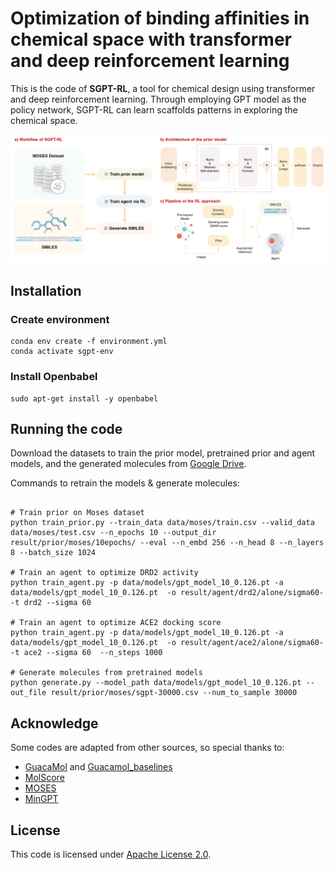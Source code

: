 # Optimization of binding affinities in chemical space with transformer and deep reinforcement learning

This is the code of **SGPT-RL**, a tool for chemical design using transformer and deep reinforcement learning. Through employing GPT model as the policy network, SGPT-RL can learn scaffolds patterns in exploring the chemical space.

![Workflow of SGPT-RL](./pipeline.png)


## Installation
### Create environment
```shell
conda env create -f environment.yml
conda activate sgpt-env
```
### Install Openbabel
```shell
sudo apt-get install -y openbabel
```


## Running the code
Download the datasets to train the prior model, pretrained prior and agent models, and the generated molecules from [Google Drive](https://drive.google.com/drive/folders/1HmlysSSg9umTQ4BpudWj8iqYW8QT1S95?usp=sharing).

Commands to retrain the models & generate molecules:
```shell

# Train prior on Moses dataset
python train_prior.py --train_data data/moses/train.csv --valid_data data/moses/test.csv --n_epochs 10 --output_dir result/prior/moses/10epochs/ --eval --n_embd 256 --n_head 8 --n_layers 8 --batch_size 1024

# Train an agent to optimize DRD2 activity
python train_agent.py -p data/models/gpt_model_10_0.126.pt -a data/models/gpt_model_10_0.126.pt  -o result/agent/drd2/alone/sigma60- -t drd2 --sigma 60

# Train an agent to optimize ACE2 docking score
python train_agent.py -p data/models/gpt_model_10_0.126.pt -a data/models/gpt_model_10_0.126.pt  -o result/agent/ace2/alone/sigma60- -t ace2 --sigma 60  --n_steps 1000

# Generate molecules from pretrained models
python generate.py --model_path data/models/gpt_model_10_0.126.pt --out_file result/prior/moses/sgpt-30000.csv --num_to_sample 30000

```

## Acknowledge

Some codes are adapted from other sources, so special thanks to:
* [GuacaMol](https://github.com/BenevolentAI/guacamol) and [Guacamol_baselines](https://github.com/BenevolentAI/guacamol_baselines)
* [MolScore](https://github.com/MorganCThomas/MolScore)
* [MOSES](https://github.com/molecularsets/moses)
* [MinGPT](https://github.com/karpathy/minGPT)

## License

This code is licensed under [Apache License 2.0](./LICENSE).
